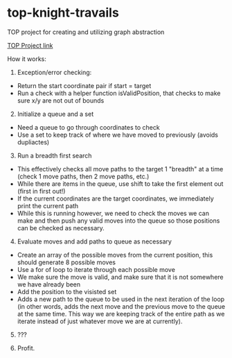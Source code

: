 # top-knight-travails
TOP project for creating and utilizing graph abstraction  

[TOP Project link](https://www.theodinproject.com/lessons/javascript-knights-travails)  

How it works:

1. Exception/error checking:  
- Return the start coordinate pair if start = target
- Run a check with a helper function isValidPosition, that checks to make sure x/y are not out of bounds  

2. Initialize a queue and a set
- Need a queue to go through coordinates to check
- Use a set to keep track of where we have moved to previously (avoids dupliactes)

3. Run a breadth first search
- This effectively checks all move paths to the target 1 "breadth" at a time (check 1 move paths, then 2 move paths, etc.)
- While there are items in the queue, use shift to take the first element out (first in first out!)
- If the current coordinates are the target coordinates, we immediately print the current path
- While this is running however, we need to check the moves we can make and then push any valid moves into the queue so those positions can be checked as necessary.

4. Evaluate moves and add paths to queue as necessary
- Create an array of the possible moves from the current position, this should generate 8 possible moves
- Use a for of loop to iterate through each possible move
- We make sure the move is valid, and make sure that it is not somewhere we have already been
- Add the position to the visisted set
- Adds a new path to the queue to be used in the next iteration of the loop (in other words, adds the next move and the previous move to the queue at the same time. This way we are keeping track of the entire path as we iterate instead of just whatever move we are at currently).  

5. ???  

6. Profit.